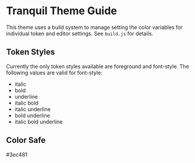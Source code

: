 # Tranquil Theme Guide
This theme uses a build system to manage setting the color variables for individual
token and editor settings. See `build.js` for details.

## Token Styles
Currently the only token styles available are foreground and font-style. The
following values are valid for font-style:
- italic
- bold
- underline
- italic bold
- italic underline
- bold underline
- italic bold underline


## Color Safe
#3ec481
